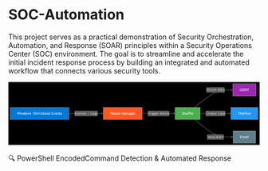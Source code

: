# SOC-Automation
This project serves as a practical demonstration of Security Orchestration, Automation, and Response (SOAR) principles within a Security Operations Center (SOC) environment. The goal is to streamline and accelerate the initial incident response process by building an integrated and automated workflow that connects various security tools.

![SOC Automation Diagram](Security%20Analysis%20Automation/Diagram-SOC.png)

🔍 PowerShell EncodedCommand Detection & Automated Response
